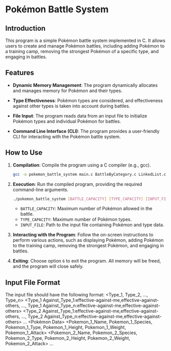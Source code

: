 # Pokémon Battle System

## Introduction

This program is a simple Pokémon battle system implemented in C. It allows users to create and manage Pokémon battles, including adding Pokémon to a training camp, removing the strongest Pokémon of a specific type, and engaging in battles.

## Features

- **Dynamic Memory Management**: The program dynamically allocates and manages memory for Pokémon and their types.
  
- **Type Effectiveness**: Pokémon types are considered, and effectiveness against other types is taken into account during battles.

- **File Input**: The program reads data from an input file to initialize Pokémon types and individual Pokémon for battles.

- **Command Line Interface (CLI)**: The program provides a user-friendly CLI for interacting with the Pokémon battle system.

## How to Use

1. **Compilation**: Compile the program using a C compiler (e.g., gcc).

    ```bash
    gcc -o pokemon_battle_system main.c BattleByCategory.c LinkedList.c MaxHeap.c Pokemon.c -Wall
    ```

2. **Execution**: Run the compiled program, providing the required command-line arguments.

    ```bash
    ./pokemon_battle_system [BATTLE_CAPACITY] [TYPE_CAPACITY] [INPUT_FILE]
    ```

    - `BATTLE_CAPACITY`: Maximum number of Pokémon allowed in the battle.
    - `TYPE_CAPACITY`: Maximum number of Pokémon types.
    - `INPUT_FILE`: Path to the input file containing Pokémon and type data.

3. **Interacting with the Program**: Follow the on-screen instructions to perform various actions, such as displaying Pokémon, adding Pokémon to the training camp, removing the strongest Pokémon, and engaging in battles.

4. **Exiting**: Choose option `6` to exit the program. All memory will be freed, and the program will close safely.

## Input File Format

The input file should have the following format:
<Initial Configuration>
<Type_1, Type_2, ..., Type_n>
<Type_1 Against_Type_1:effective-against-me,effective-against-others, ..., Type_1 Against_Type_n:effective-against-me,effective-against-others>
<Type_2 Against_Type_1:effective-against-me,effective-against-others, ..., Type_2 Against_Type_n:effective-against-me,effective-against-others>
...
<Pokémon Data>
<Pokemon_1_Name, Pokemon_1_Species, Pokemon_1_Type, Pokemon_1_Height, Pokemon_1_Weight, Pokemon_1_Attack>
<Pokemon_2_Name, Pokemon_2_Species, Pokemon_2_Type, Pokemon_2_Height, Pokemon_2_Weight, Pokemon_2_Attack>
...
